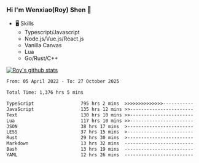 ### Hi I'm Wenxiao(Roy) Shen 👋
- 🖥 Skills
  - Typescript/Javascript
  - Node.js/Vue.js/React.js
  - Vanilla Canvas
  - Lua
  - Go/Rust/C++

[![Roy's github stats](https://github-readme-stats.vercel.app/api?username=RoyShen12&show_icons=true&theme=radical&hide=prs,contribs)](https://github.com/anuraghazra/github-readme-stats)
<!--START_SECTION:waka-->

```txt
From: 05 April 2022 - To: 27 October 2025

Total Time: 1,376 hrs 5 mins

TypeScript                 795 hrs 2 mins  >>>>>>>>>>>>>>-----------   57.30 %
JavaScript                 135 hrs 12 mins >>-----------------------   09.74 %
Text                       130 hrs 10 mins >>-----------------------   09.38 %
Lua                        117 hrs 10 mins >>-----------------------   08.44 %
JSON                       38 hrs 17 mins  >------------------------   02.76 %
LESS                       37 hrs 15 mins  >------------------------   02.69 %
Rust                       29 hrs 30 mins  >------------------------   02.13 %
Markdown                   13 hrs 32 mins  -------------------------   00.98 %
Bash                       13 hrs 19 mins  -------------------------   00.96 %
YAML                       12 hrs 26 mins  -------------------------   00.90 %
```

<!--END_SECTION:waka-->
